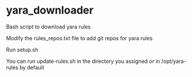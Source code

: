 # yara_downloader
Bash script to download yara rules

Modify the rules_repos.txt file to add git repos for yara rules

Run setup.sh

You can run update-rules.sh in the directory you assigned or in /opt/yara-rules by default
